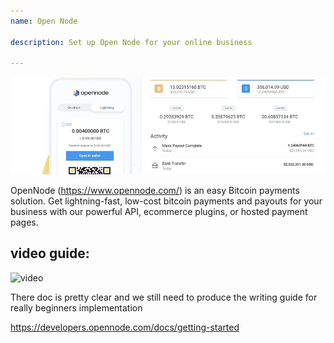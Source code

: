 ```yaml
---
name: Open Node

description: Set up Open Node for your online business

---
```


![cover](assets/cover.webp)

OpenNode (https://www.opennode.com/) is an easy Bitcoin payments solution. Get lightning-fast, low-cost bitcoin payments and payouts for your business with our powerful API, ecommerce plugins, or hosted payment pages.

## video guide:

![video](https://youtu.be/sKk1Crk8QPc)

There doc is pretty clear and we still need to produce the writing guide for really beginners implementation

https://developers.opennode.com/docs/getting-started
